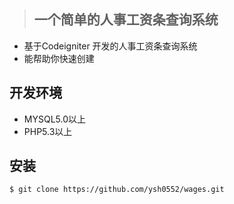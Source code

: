 >## 一个简单的人事工资条查询系统
- 基于Codeigniter 开发的人事工资条查询系统
- 能帮助你快速创建
## 开发环境

- MYSQL5.0以上
- PHP5.3以上


## 安装
```shell
$ git clone https://github.com/ysh0552/wages.git
```